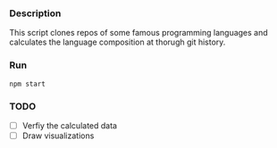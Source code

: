 ### Description
This script clones repos of some famous programming languages and calculates the language composition at thorugh git history.


### Run 

  ```npm start```


  ### TODO

   - [ ] Verfiy the calculated data
   - [ ] Draw visualizations
